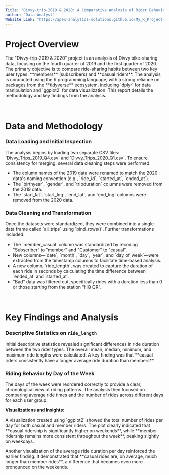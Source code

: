 ```yaml
---
Title: "Divvy-trip-2019 & 2020: A Comparative Analysis of Rider Behavior"
author: "Data Analyst"
Website Link: "https://apex-analytics-solutions.github.io/My_R_Project-Divvy_Trip_2019-2020/"
---
```


# **Project Overview**

<p>The "Divvy-trip-2019 & 2020" project is an analysis of Divvy bike-sharing data, focusing on the fourth quarter of 2019 and the first quarter of 2020. The primary objective is to compare ride-sharing habits between two key user types: **members** (subscribers) and **casual riders**. The analysis is conducted using the R programming language, with a strong reliance on packages from the **tidyverse** ecosystem, including `dplyr` for data manipulation and `ggplot2` for data visualization. This report details the methodology and key findings from the analysis.</p>

<br>

# **Data and Methodology**

### **Data Loading and Initial Inspection**

<p>The analysis begins by loading two separate CSV files: `Divvy_Trips_2019_Q4.csv` and `Divvy_Trips_2020_Q1.csv`. To ensure consistency for merging, several data cleaning steps were performed:</p>

<ul>
<li>The column names of the 2019 data were renamed to match the 2020 data's naming convention (e.g., `ride_id`, `started_at`, `ended_at`).</li>
<li>The `birthyear`, `gender`, and `tripduration` columns were removed from the 2019 data.</li>
<li>The `start_lat`, `start_lng`, `end_lat`, and `end_lng` columns were removed from the 2020 data.</li>
</ul>

### **Data Cleaning and Transformation**

<p>Once the datasets were standardized, they were combined into a single data frame called `all_trips` using `bind_rows()`. Further transformations included:</p>

<ul>
<li>The `member_casual` column was standardized by recoding "Subscriber" to "member" and "Customer" to "casual".</li>
<li>New columns—`date`, `month`, `day`, `year`, and `day_of_week`—were extracted from the timestamp columns to facilitate time-based analysis.</li>
<li>A new column, `ride_length`, was created to capture the duration of each ride in seconds by calculating the time difference between `ended_at` and `started_at`.</li>
<li>"Bad" data was filtered out, specifically rides with a duration less than 0 or those starting from the station "HQ QR".</li>
</ul>

<br>

# **Key Findings and Analysis**

### **Descriptive Statistics on `ride_length`**

<p>Initial descriptive statistics revealed significant differences in ride duration between the two rider types. The overall mean, median, minimum, and maximum ride lengths were calculated. A key finding was that **casual riders consistently have a longer average ride duration than members**.</p>

### **Riding Behavior by Day of the Week**

<p>The days of the week were reordered correctly to provide a clear, chronological view of riding patterns. The analysis then focused on comparing average ride times and the number of rides across different days for each user group.</p>

**Visualizations and Insights:**

<p>A visualization created using `ggplot2` showed the total number of rides per day for both casual and member riders. The plot clearly indicated that **casual ridership is significantly higher on weekends**, while **member ridership remains more consistent throughout the week**, peaking slightly on weekdays.</p>

<p>Another visualization of the average ride duration per day reinforced the earlier finding. It demonstrated that **casual rides are, on average, much longer than member rides**, a difference that becomes even more pronounced on the weekends.</p>
